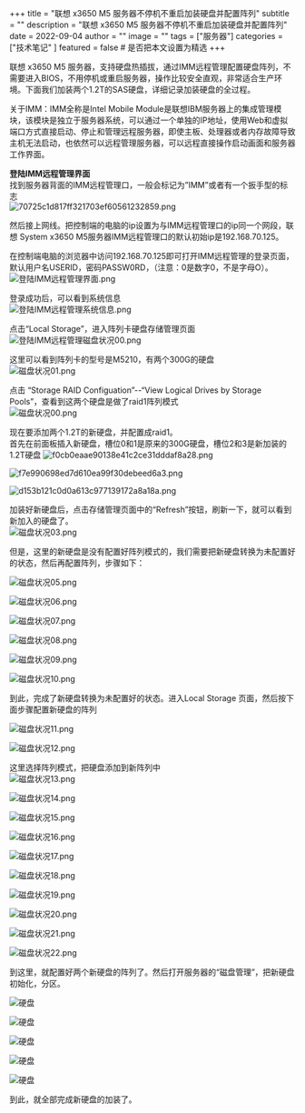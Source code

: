 +++
title = "联想 x3650 M5 服务器不停机不重启加装硬盘并配置阵列"
subtitle = ""
description = "联想 x3650 M5 服务器不停机不重启加装硬盘并配置阵列"
date = 2022-09-04
author = ""
image = ""
tags =  ["服务器"]
categories = ["技术笔记" ]
featured = false # 是否把本文设置为精选
+++

联想 x3650 M5 服务器，支持硬盘热插拔，通过IMM远程管理配置硬盘阵列，不需要进入BIOS，不用停机或重启服务器，操作比较安全直观，非常适合生产环境。下面我们加装两个1.2T的SAS硬盘，详细记录加装硬盘的全过程。

关于IMM：IMM全称是Intel Mobile Module是联想IBM服务器上的集成管理模块，该模块是独立于服务器系统，可以通过一个单独的IP地址，使用Web和虚拟端口方式直接启动、停止和管理远程服务器，即使主板、处理器或者内存故障导致主机无法启动，也依然可以远程管理服务器，可以远程直接操作启动画面和服务器工作界面。

**登陆IMM远程管理界面**  
找到服务器背面的IMM远程管理口，一般会标记为”IMM”或者有一个扳手型的标志  
![70725c1d817ff321703ef60561232859.png](/img/IMM01_20220904.png)

然后接上网线。把控制端的电脑的ip设置为与IMM远程管理口的ip同一个网段，联想 System x3650 M5服务器IMM远程管理口的默认初始ip是192.168.70.125。  

在控制端电脑的浏览器中访问192.168.70.125即可打开IMM远程管理的登录页面，默认用户名USERID，密码PASSW0RD，（注意：0是数字0，不是字母O）。  
![登陆IMM远程管理界面.png](/img/IMM02_20220904.png)

登录成功后，可以看到系统信息  
![登陆IMM远程管理系统信息.png](/img/info01_20220904.png)

点击“Local Storage”，进入阵列卡硬盘存储管理页面  
![登陆IMM远程管理磁盘状况00.png](/img/storage00_20220904.png)

这里可以看到阵列卡的型号是M5210，有两个300G的硬盘  
![磁盘状况01.png](/img/storage01_20220904.png)

点击 “Storage RAID Configuation”--“View Logical Drives by Storage Pools”，查看到这两个硬盘是做了raid1阵列模式  
![磁盘状况00.png](/img/storage02_20220904.png)

现在要添加两个1.2T的新硬盘，并配置成raid1。  
首先在前面板插入新硬盘，槽位0和1是原来的300G硬盘，槽位2和3是新加装的1.2T硬盘
![f0cb0eaae90138e41c2ce31dddaf8a28.png](/img/storage_new01_20220904.png)

![f7e990698ed7d610ea99f30debeed6a3.png](/img/storage_new02_20220904.png)

![d153b121c0d0a613c977139172a8a18a.png](/img/storage_new03_20220904.png)

加装好新硬盘后，点击存储管理页面中的“Refresh”按钮，刷新一下，就可以看到新加入的硬盘了。  
![磁盘状况03.png](/img/storage03_20220904.png)

但是，这里的新硬盘是没有配置好阵列模式的，我们需要把新硬盘转换为未配置好的状态，然后再配置阵列，步骤如下：

![磁盘状况05.png](/img/storage05_20220904.png)

![磁盘状况06.png](/img/storage06_20220904.png)

![磁盘状况07.png](/img/storage07_20220904.png)

![磁盘状况08.png](/img/storage08_20220904.png)

![磁盘状况09.png](/img/storage09_20220904.png)

![磁盘状况10.png](/img/storage10_20220904.png)

到此，完成了新硬盘转换为未配置好的状态。进入Local Storage 页面，然后按下面步骤配置新硬盘的阵列

![磁盘状况11.png](/img/storage11_20220904.png)

![磁盘状况12.png](/img/storage12_20220904.png)

这里选择阵列模式，把硬盘添加到新阵列中  
![磁盘状况13.png](/img/storage13_20220904.png)

![磁盘状况14.png](/img/storage14_20220904.png)

![磁盘状况15.png](/img/storage15_20220904.png)

![磁盘状况16.png](/img/storage16_20220904.png)

![磁盘状况17.png](/img/storage17_20220904.png)

![磁盘状况18.png](/img/storage18_20220904.png)

![磁盘状况19.png](/img/storage19_20220904.png)

![磁盘状况20.png](/img/storage20_20220904.png)

![磁盘状况21.png](/img/storage21_20220904.png)

![磁盘状况22.png](/img/storage22_20220904.png)

到这里，就配置好两个新硬盘的阵列了。然后打开服务器的“磁盘管理”，把新硬盘初始化，分区。

![硬盘](/img/pan02a_20220904.png)

![硬盘](/img/pan03_20220904.png)

![硬盘](/img/pan04_20220904.png)

![硬盘](/img/pan05a_20220904.png)

![硬盘](/img/pan06_20220904.png)

到此，就全部完成新硬盘的加装了。
